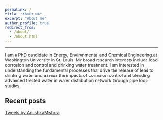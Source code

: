 ```yaml
---
permalink: /
title: "About Me"
excerpt: "About me"
author_profile: true
redirect_from:
  - /about/
  - /about.html
---
```

------
I am a PhD candidate in Energy, Environmental and Chemical Engineering.at Washington University in St. Louis. My broad research interests include lead corrosion and control and drinking water treatment. I am interested in understanding the fundamental processes that drive the release of lead to drinking water and assess the impacts of corrosion control and blending advanced treated water in water distribution network through pipe loop studies.

<!-- I am [safezone trained](https://diversity.wustl.edu/safezones-faculty-staff/){:target="_blank"} [](../images/SafeZones-logo.png) -->

Recent posts
------
<a class="twitter-timeline" href="https://twitter.com/AnushkaMishrra?ref_src=twsrc%5Etfw">Tweets by AnushkaMishrra</a> <script async src="https://platform.twitter.com/widgets.js" charset="utf-8"></script>
